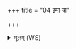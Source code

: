 +++
title = "04 इमा या"

+++
<details><summary>मूलम् (WS)</summary>

इमा या ब्रह्मणस्पते विषूचीर्वात ईरते । इर  
सध्रीचीरिन्द्र ताः कृत्वा महां शिवतमाः कृधि ॥ ४ ॥
</details>